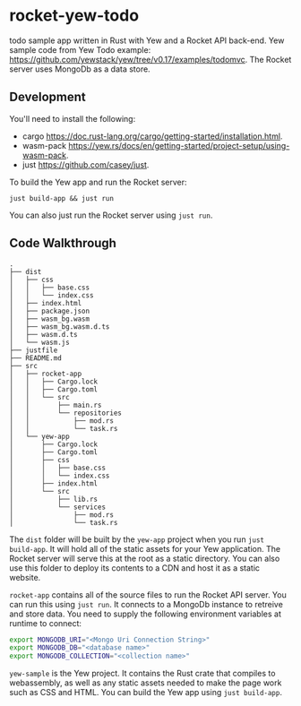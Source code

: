 # rocket-yew-todo

 todo sample app written in Rust with Yew and a Rocket API back-end. Yew sample code from Yew Todo example: <https://github.com/yewstack/yew/tree/v0.17/examples/todomvc>.  The Rocket server uses MongoDb as a data store.

## Development

You'll need to install the following:

- cargo <https://doc.rust-lang.org/cargo/getting-started/installation.html>.
- wasm-pack <https://yew.rs/docs/en/getting-started/project-setup/using-wasm-pack>.
- just <https://github.com/casey/just>.

To build the Yew app and run the Rocket server:

`just build-app && just run`

You can also just run the Rocket server using `just run`.

## Code Walkthrough

```plaintext
.
├── dist
│   ├── css
│   │   ├── base.css
│   │   └── index.css
│   ├── index.html
│   ├── package.json
│   ├── wasm_bg.wasm
│   ├── wasm_bg.wasm.d.ts
│   ├── wasm.d.ts
│   └── wasm.js
├── justfile
├── README.md
├── src
│   ├── rocket-app
│   │   ├── Cargo.lock
│   │   ├── Cargo.toml
│   │   └── src
│   │       ├── main.rs
│   │       └── repositories
│   │           ├── mod.rs
│   │           └── task.rs
│   └── yew-app
│       ├── Cargo.lock
│       ├── Cargo.toml
│       ├── css
│       │   ├── base.css
│       │   └── index.css
│       ├── index.html
│       └── src
│           ├── lib.rs
│           └── services
│               ├── mod.rs
│               └── task.rs
```

The `dist` folder will be built by the `yew-app` project when you run `just build-app`.  It will hold all of the static assets for your Yew application.  The Rocket server will serve this at the root as a static directory.  You can also use this folder to deploy its contents to a CDN and host it as a static website.

`rocket-app` contains all of the source files to run the Rocket API server.  You can run this using `just run`.  It connects to a MongoDb instance to retreive and store data.  You need to supply the following environment variables at runtime to connect:

```bash
export MONGODB_URI="<Mongo Uri Connection String>"
export MONGODB_DB="<database name>"
export MONGODB_COLLECTION="<collection name>"
```

`yew-sample` is the Yew project.  It contains the Rust crate that compiles to webassembly, as well as any static assets needed to make the page work such as CSS and HTML.  You can build the Yew app using `just build-app`.
